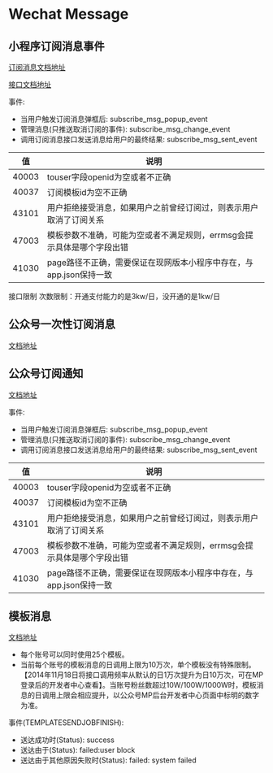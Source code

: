 # Wechat Message

## 小程序订阅消息事件

[订阅消息文档地址](https://developers.weixin.qq.com/miniprogram/dev/framework/open-ability/subscribe-message.html)

[接口文档地址](https://developers.weixin.qq.com/miniprogram/dev/api-backend/open-api/subscribe-message/subscribeMessage.addTemplate.html)

事件:

* 当用户触发订阅消息弹框后: subscribe_msg_popup_event
* 管理消息(只推送取消订阅的事件): subscribe_msg_change_event
* 调用订阅消息接口发送消息给用户的最终结果: subscribe_msg_sent_event

| 值 | 说明 |
| ---- | ---- |
| 40003 | touser字段openid为空或者不正确 |
| 40037 | 订阅模板id为空不正确 |
| 43101 | 用户拒绝接受消息，如果用户之前曾经订阅过，则表示用户取消了订阅关系 |
| 47003 | 模板参数不准确，可能为空或者不满足规则，errmsg会提示具体是哪个字段出错 |
| 41030 | page路径不正确，需要保证在现网版本小程序中存在，与app.json保持一致 |

接口限制
次数限制：开通支付能力的是3kw/日，没开通的是1kw/日

## 公众号一次性订阅消息

[文档地址](https://developers.weixin.qq.com/doc/offiaccount/Message_Management/One-time_subscription_info.html)

## 公众号订阅通知

[文档地址](https://developers.weixin.qq.com/doc/offiaccount/Subscription_Messages/api.html#send%E5%8F%91%E9%80%81%E8%AE%A2%E9%98%85%E9%80%9A)

事件:

* 当用户触发订阅消息弹框后: subscribe_msg_popup_event
* 管理消息(只推送取消订阅的事件): subscribe_msg_change_event
* 调用订阅消息接口发送消息给用户的最终结果: subscribe_msg_sent_event

| 值 | 说明 |
| ---- | ---- |
| 40003 | touser字段openid为空或者不正确 |
| 40037 | 订阅模板id为空不正确 |
| 43101 | 用户拒绝接受消息，如果用户之前曾经订阅过，则表示用户取消了订阅关系 |
| 47003 | 模板参数不准确，可能为空或者不满足规则，errmsg会提示具体是哪个字段出错 |
| 41030 | page路径不正确，需要保证在现网版本小程序中存在，与app.json保持一致 |

## 模板消息

[文档地址](https://developers.weixin.qq.com/doc/offiaccount/Message_Management/Template_Message_Interface.html)

* 每个账号可以同时使用25个模板。
* 当前每个账号的模板消息的日调用上限为10万次，单个模板没有特殊限制。【2014年11月18日将接口调用频率从默认的日1万次提升为日10万次，可在MP登录后的开发者中心查看】。当账号粉丝数超过10W/100W/1000W时，模板消息的日调用上限会相应提升，以公众号MP后台开发者中心页面中标明的数字为准。

事件(TEMPLATESENDJOBFINISH):

* 送达成功时(Status): success
* 送达由于(Status): failed:user block
* 送达由于其他原因失败时(Status): failed: system failed
